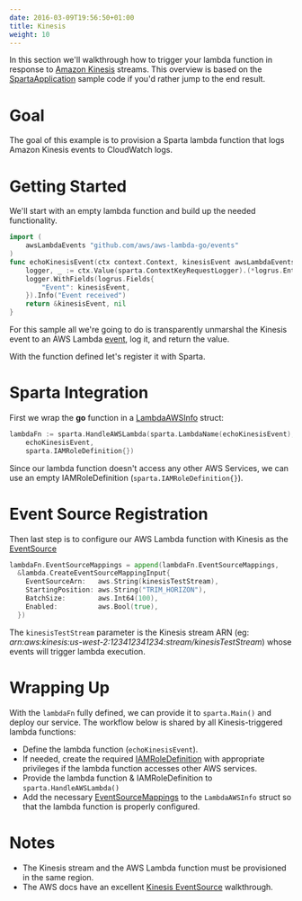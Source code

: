 ```yaml
---
date: 2016-03-09T19:56:50+01:00
title: Kinesis
weight: 10
---
```


In this section we'll walkthrough how to trigger your lambda function in response to [Amazon Kinesis](https://aws.amazon.com/kinesis/) streams.  This overview is based on the [SpartaApplication](https://github.com/mweagle/SpartaApplication/blob/master/application.go#L130) sample code if you'd rather jump to the end result.

# Goal

The goal of this example is to provision a Sparta lambda function that logs Amazon Kinesis events to CloudWatch logs.

# Getting Started

We'll start with an empty lambda function and build up the needed functionality.

```go
import (
	awsLambdaEvents "github.com/aws/aws-lambda-go/events"
)
func echoKinesisEvent(ctx context.Context, kinesisEvent awsLambdaEvents.KinesisEvent) (*awsLambdaEvents.KinesisEvent, error) {
	logger, _ := ctx.Value(sparta.ContextKeyRequestLogger).(*logrus.Entry)
	logger.WithFields(logrus.Fields{
		"Event": kinesisEvent,
	}).Info("Event received")
	return &kinesisEvent, nil
}
```

For this sample all we're going to do is transparently unmarshal the Kinesis event to an AWS Lambda [event](https://godoc.org/github.com/aws/aws-lambda-go/events), log
it, and return the value.

With the function defined let's register it with Sparta.

# Sparta Integration

First we wrap the **go** function in a [LambdaAWSInfo](https://godoc.org/github.com/mweagle/Sparta#LambdaAWSInfo) struct:

```go
lambdaFn := sparta.HandleAWSLambda(sparta.LambdaName(echoKinesisEvent),
	echoKinesisEvent,
	sparta.IAMRoleDefinition{})
```

Since our lambda function doesn't access any other AWS Services, we can use an empty IAMRoleDefinition (`sparta.IAMRoleDefinition{}`).

# Event Source Registration

Then last step is to configure our AWS Lambda function with Kinesis as the [EventSource](http://docs.aws.amazon.com/lambda/latest/dg/intro-core-components.html)

```go
lambdaFn.EventSourceMappings = append(lambdaFn.EventSourceMappings,
  &lambda.CreateEventSourceMappingInput{
    EventSourceArn:   aws.String(kinesisTestStream),
    StartingPosition: aws.String("TRIM_HORIZON"),
    BatchSize:        aws.Int64(100),
    Enabled:          aws.Bool(true),
  })
```

The `kinesisTestStream` parameter is the Kinesis stream ARN (eg: _arn:aws:kinesis:us-west-2:123412341234:stream/kinesisTestStream_) whose events will trigger lambda execution.

# Wrapping Up

With the `lambdaFn` fully defined, we can provide it to `sparta.Main()` and deploy our service.  The workflow below is shared by all Kinesis-triggered lambda functions:

  * Define the lambda function (`echoKinesisEvent`).
  * If needed, create the required [IAMRoleDefinition](https://godoc.org/github.com/mweagle/Sparta*IAMRoleDefinition) with appropriate privileges if the lambda function accesses other AWS services.
  * Provide the lambda function & IAMRoleDefinition to `sparta.HandleAWSLambda()`
  * Add the necessary [EventSourceMappings](https://godoc.org/github.com/aws/aws-sdk-go/service/lambda#CreateEventSourceMappingInput) to the `LambdaAWSInfo` struct so that the lambda function is properly configured.

# Notes

  * The Kinesis stream and the AWS Lambda function must be provisioned in the same region.
  * The AWS docs have an excellent [Kinesis EventSource](http://docs.aws.amazon.com/lambda/latest/dg/walkthrough-kinesis-events-adminuser.html) walkthrough.
